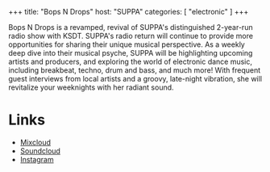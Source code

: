 +++
title: "Bops N Drops"
host: "SUPPA"
categories: [
  "electronic"
]
+++

Bops N Drops is a revamped, revival of SUPPA's distinguished 2-year-run radio show with KSDT. SUPPA's radio return will continue to provide more opportunities for sharing their unique musical perspective. As a weekly deep dive into their musical psyche, SUPPA will be highlighting upcoming artists and producers, and exploring the world of electronic dance music, including breakbeat, techno, drum and bass, and much more! With frequent guest interviews from local artists and a groovy, late-night vibration, she will revitalize your weeknights with her radiant sound.

# Links

- [Mixcloud](https://www.mixcloud.com/suppahoopa/)
- [Soundcloud](https://soundcloud.com/calliesuppa)
- [Instagram](https://instagram.com/_calli3fornia)
